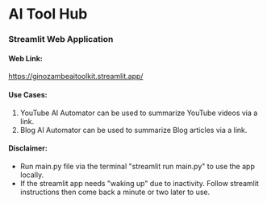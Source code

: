 # AI Tool Hub

### Streamlit Web Application

#### Web Link:

https://ginozambeaitoolkit.streamlit.app/ 

#### Use Cases:

1. YouTube AI Automator can be used to summarize YouTube videos via a link.
2. Blog AI Automator can be used to summarize Blog articles via a link.

#### Disclaimer:

- Run main.py file via the terminal "streamlit run main.py" to use the app locally.
- If the streamlit app needs "waking up" due to inactivity. Follow streamlit instructions then come back a minute or two later to use.


